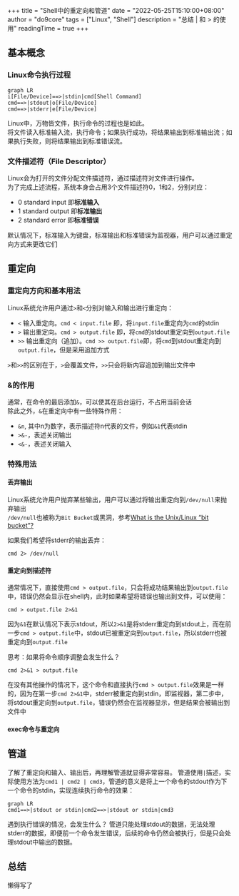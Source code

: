 +++
title = "Shell中的重定向和管道"
date = "2022-05-25T15:10:00+08:00"
author = "do9core"
tags = ["Linux", "Shell"]
description = "总结 | 和 > 的使用"
readingTime = true
+++

## 基本概念

### Linux命令执行过程

```mermaid
graph LR
i[File/Device]==>|stdin|cmd[Shell Command]
cmd==>|stdout|o[File/Device]
cmd==>|stderr|e[File/Device]
```

Linux中，万物皆文件，执行命令的过程也是如此。  
将文件读入标准输入流，执行命令；如果执行成功，将结果输出到标准输出流；如果执行失败，则将结果输出到标准错误流。

### 文件描述符（File Descriptor）

Linux会为打开的文件分配文件描述符，通过描述符对文件进行操作。  
为了完成上述流程，系统本身会占用3个文件描述符0，1和2，分别对应：

* 0 standard input 即**标准输入**
* 1 standard output 即**标准输出**
* 2 standard error 即**标准错误**

默认情况下，标准输入为键盘，标准输出和标准错误为监视器，用户可以通过重定向方式来更改它们

## 重定向

### 重定向方向和基本用法

Linux系统允许用户通过`>`和`<`分别对输入和输出进行重定向：

* `<` 输入重定向。`cmd < input.file` 即，将`input.file`重定向为`cmd`的stdin
* `>` 输出重定向。`cmd > output.file` 即，将`cmd`的stdout重定向到`output.file`
* `>>` 输出重定向（追加）。`cmd >> output.file`即，将`cmd`到stdout重定向到`output.file`，但是采用追加方式

`>`和`>>`的区别在于，`>`会覆盖文件，`>>`只会将新内容追加到输出文件中

### &的作用

通常，在命令的最后添加`&`，可以使其在后台运行，不占用当前会话  
除此之外，`&`在重定向中有一些特殊作用：

* `&n`, 其中n为数字，表示描述符n代表的文件，例如`&1`代表stdin
* `>&-`，表述关闭输出
* `<&-`，表述关闭输入

### 特殊用法

#### 丢弃输出

Linux系统允许用户抛弃某些输出，用户可以通过将输出重定向到`/dev/null`来抛弃输出  
`/dev/null`也被称为`Bit Bucket`或黑洞，参考[What is the Unix/Linux “bit bucket”?](https://alvinalexander.com/linux-unix/what-is-bit-bucket-dev-null/)

如果我们希望将stderr的输出丢弃：

```shell
cmd 2> /dev/null
```

#### 重定向到描述符

通常情况下，直接使用`cmd > output.file`，只会将成功结果输出到`output.file`中，错误仍然会显示在shell内，此时如果希望将错误也输出到文件，可以使用：

```shell
cmd > output.file 2>&1
```

因为`&1`在默认情况下表示stdout，所以`2>&1`是将stderr重定向到stdout上，而在前一步`cmd > output.file`中，stdout已被重定向到`output.file`，所以stderr也被重定向到`output.file`

思考：如果将命令顺序调整会发生什么？

```shell
cmd 2>&1 > output.file
```

在没有其他操作的情况下，这个命令和直接执行`cmd > output.file`效果是一样的，因为在第一步`cmd 2>&1`中，stderr被重定向到stdin，即监视器，第二步中，将stdout重定向到`output.file`，错误仍然会在监视器显示，但是结果会被输出到文件中

#### exec命令与重定向

## 管道

了解了重定向和输入、输出后，再理解管道就显得非常容易。
管道使用`|`描述，实际使用方法为`cmd1 | cmd2 | cmd3`，管道的意义是将上一个命令的stdout作为下一个命令的stdin，实现连续执行命令的效果：

```mermaid
graph LR
cmd1==>|stdout or stdin|cmd2==>|stdout or stdin|cmd3
```

遇到执行错误的情况，会发生什么？
管道只能处理stdout的数据，无法处理stderr的数据，即便前一个命令发生错误，后续的命令仍然会被执行，但是只会处理stdout中输出的数据。

## 总结

懒得写了

